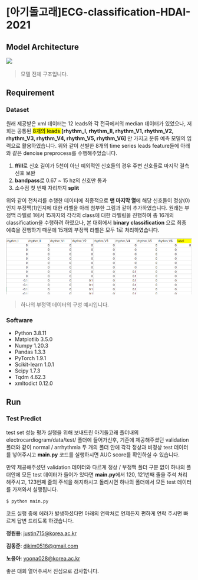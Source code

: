 # [아기돌고래]ECG-classification-HDAI-2021

## Model Architecture

<img src="https://github.com/17011813/ECG-classification-HDAI-2021/blob/main/%EA%B7%B8%EB%A6%BC.png?raw=true" width="500">

> 모델 전체 구조입니다.

## Requirement

### Dataset

원래 제공받은 xml 데이터는 12 leads와 각 전극에서의 median 데이터가 있었으나, 저희는 공통된 <mark> 8개의 leads </mark> **[rhythm_I, rhythm_II, rhythm_V1, rhythm_V2, rhythm_V3, rhythm_V4, rhythm_V5, rhythm_V6]** 만 가지고 분류 예측 모델의 입력으로 활용하였습니다. 위와 같이 선별한 8개의 time series leads feature들에 아래와 같은 denoise preprocess를 수행해주었습니다.

1. **ffill**로 신호 길이가 5천이 아닌 예외적인 신호들의 경우 주변 신호들로 마지막 결측 신호 보완
2. **bandpass**로 0.67 ~ 15 hz의 신호만 통과
3. 소수점 첫 번째 자리까지 **split**

위와 같이 전처리를 수행한 데이터에 최종적으로 **맨 마지막 열**에 해당 신호들이 정상(0)인지 부정맥(1)인지에 대한 라벨을 아래 첨부한 그림과 같이 추가하였습니다.
원래는 부정맥 라벨로 1에서 15까지의 각각의 class에 대한 라벨링을 진행하여 총 16개의 classification을 수행하려 하였으나, 본 대회에서 **binary classification** 으로 최종 예측을 진행하기 때문에 15개의 부정맥 라벨은 모두 1로 처리하였습니다.

<img src="https://github.com/17011813/ECG-classification-HDAI-2021/blob/main/%EB%9D%BC%EB%B2%A8.PNG?raw=true" width="1000">

> 하나의 부정맥 데이터의 구성 예시입니다.


### Software

- Python 3.8.11
- Matplotlib 3.5.0
- Numpy 1.20.3
- Pandas 1.3.3
- PyTorch 1.9.1
- Scikit-learn 1.0.1
- Scipy 1.7.3
- Tqdm 4.62.3
- xmltodict 0.12.0

## Run

### Test Predict

test set 성능 평가 실행을 위해 보내드린 아기돌고래 폴더내의 electrocardiogram/data/test/ 폴더에 들어가신후, 기존에 제공해주셨던 validation 폴더와 같이 normal / arrhythmia 두 개의 폴더 안에 각각 정상과 비정상 test 데이터를 넣어주시고 **main.py** 코드를 실행하시면 AUC score를 확인하실 수 있습니다.

만약 제공해주셨던 validation 데이터와 다르게 정상 / 부정맥 폴더 구분 없이 하나의 폴더안에 모든 test 데이터가 들어가 있다면 **main.py**에서 120, 121번째 줄을 주석 처리해주시고, 123번째 줄의 주석을 해지하시고 돌리시면 하나의 폴더에서 모든 test 데이터를 가져와서 실행됩니다.

```sh
$ python main.py
```


코드 실행 중에 에러가 발생하셨다면 아래의 연락처로 언제든지 편하게 연락 주시면 빠르게 답변 드리도록 하겠습니다.

**정원용**: justin715@korea.ac.kr 

**김동준**: djkim0516@gmail.com 

**노윤아**: yoona028@korea.ac.kr 

좋은 대회 열어주셔서 진심으로 감사합니다.
